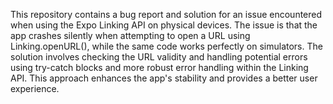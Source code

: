 This repository contains a bug report and solution for an issue encountered when using the Expo Linking API on physical devices. The issue is that the app crashes silently when attempting to open a URL using Linking.openURL(), while the same code works perfectly on simulators. The solution involves checking the URL validity and handling potential errors using try-catch blocks and more robust error handling within the Linking API.  This approach enhances the app's stability and provides a better user experience.